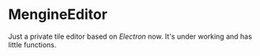 # MengineEditor
Just a private tile editor based on *Electron* now. It's under working and has little functions. 
